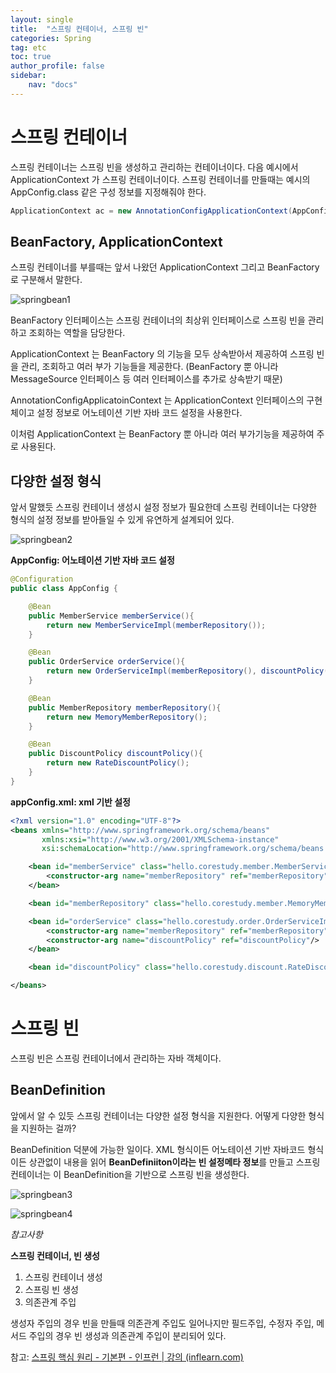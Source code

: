 ```yaml
---
layout: single
title:  "스프링 컨테이너, 스프링 빈"
categories: Spring
tag: etc
toc: true
author_profile: false
sidebar:
    nav: "docs"
---
```






# 스프링 컨테이너

스프링 컨테이너는 스프링 빈을 생성하고 관리하는 컨테이너이다. 다음 예시에서 ApplicationContext 가 스프링 컨테이너이다. 스프링 컨테이너를 만들때는 예시의 AppConfig.class 같은 구성 정보를 지정해줘야 한다. 

```java
ApplicationContext ac = new AnnotationConfigApplicationContext(AppConfig.class);
```



## BeanFactory, ApplicationContext

스프링 컨테이너를 부를때는 앞서 나왔던 ApplicationContext 그리고 BeanFactory 로 구분해서 말한다. 



![springbean1](https://user-images.githubusercontent.com/59478159/153131470-76216646-10df-4c36-890b-541a32c9ce64.png)

BeanFactory 인터페이스는 스프링 컨테이너의 최상위 인터페이스로 스프링 빈을 관리하고 조회하는 역할을 담당한다. 

ApplicationContext 는 BeanFactory 의 기능을 모두 상속받아서 제공하여 스프링 빈을 관리, 조회하고 여러 부가 기능들을 제공한다. (BeanFactory 뿐 아니라 MessageSource 인터페이스 등 여러 인터페이스를 추가로 상속받기 때문)

AnnotationConfigApplicatoinContext 는 ApplicationContext 인터페이스의 구현체이고 설정 정보로 어노테이션 기반 자바 코드 설정을 사용한다. 

이처럼 ApplicationContext 는 BeanFactory 뿐 아니라 여러 부가기능을 제공하여 주로 사용된다. 



## 다양한 설정 형식

앞서 말했듯 스프링 컨테이너 생성시 설정 정보가 필요한데 스프링 컨테이너는 다양한 형식의 설정 정보를 받아들일 수 있게 유연하게 설계되어 있다. 

![springbean2](https://user-images.githubusercontent.com/59478159/153131474-7783224d-4a23-4344-8a2e-bcde8dfec103.png)



**AppConfig: 어노테이션 기반 자바 코드 설정**

```java
@Configuration
public class AppConfig {

    @Bean
    public MemberService memberService(){
        return new MemberServiceImpl(memberRepository());
    }

    @Bean
    public OrderService orderService(){
        return new OrderServiceImpl(memberRepository(), discountPolicy());
    }

    @Bean
    public MemberRepository memberRepository(){
        return new MemoryMemberRepository();
    }

    @Bean
    public DiscountPolicy discountPolicy(){       
        return new RateDiscountPolicy();
    }
}
```



**appConfig.xml: xml 기반 설정**

```xml
<?xml version="1.0" encoding="UTF-8"?>
<beans xmlns="http://www.springframework.org/schema/beans"
       xmlns:xsi="http://www.w3.org/2001/XMLSchema-instance"
       xsi:schemaLocation="http://www.springframework.org/schema/beans http://www.springframework.org/schema/beans/spring-beans.xsd">

    <bean id="memberService" class="hello.corestudy.member.MemberServiceImpl">
        <constructor-arg name="memberRepository" ref="memberRepository"/>
    </bean>

    <bean id="memberRepository" class="hello.corestudy.member.MemoryMemberRepository"/>

    <bean id="orderService" class="hello.corestudy.order.OrderServiceImpl">
        <constructor-arg name="memberRepository" ref="memberRepository"/>
        <constructor-arg name="discountPolicy" ref="discountPolicy"/>
    </bean>

    <bean id="discountPolicy" class="hello.corestudy.discount.RateDiscountPolicy"/>

</beans>
```





# 스프링 빈

스프링 빈은 스프링 컨테이너에서 관리하는 자바 객체이다. 



## BeanDefinition

앞에서 알 수 있듯 스프링 컨테이너는 다양한 설정 형식을 지원한다. 어떻게 다양한 형식을 지원하는 걸까? 

BeanDefinition 덕분에 가능한 일이다. XML 형식이든 어노테이션 기반 자바코드 형식이든 상관없이 내용을 읽어 **BeanDefiniiton이라는 빈 설정메타 정보**를 만들고 스프링 컨테이너는 이 BeanDefinition을 기반으로 스프링 빈을 생성한다. 



![springbean3](https://user-images.githubusercontent.com/59478159/153131484-82123b8b-02dd-4edc-892c-1233202453c5.png)



![springbean4](https://user-images.githubusercontent.com/59478159/153131492-a1e5ea9c-af61-4151-8430-7ca7f628c181.png)



*참고사항*

**스프링 컨테이너, 빈 생성**

1. 스프링 컨테이너 생성
2. 스프링 빈 생성
3. 의존관계 주입

생성자 주입의 경우 빈을 만들때 의존관계 주입도 일어나지만 필드주입, 수정자 주입, 메서드 주입의 경우 빈 생성과 의존관계 주입이 분리되어 있다. 



참고: [스프링 핵심 원리 - 기본편 - 인프런 | 강의 (inflearn.com)](https://www.inflearn.com/course/스프링-핵심-원리-기본편)
